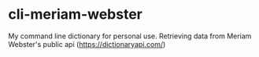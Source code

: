 # cli-meriam-webster
My command line dictionary for personal use. Retrieving data from Meriam Webster's public api (https://dictionaryapi.com/)
